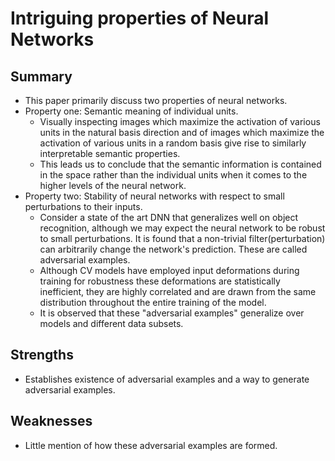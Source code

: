 # Intriguing properties of Neural Networks 

## Summary 
- This paper primarily discuss two properties of neural networks.
- Property one: Semantic meaning of individual units.
  - Visually inspecting images which maximize the activation of various units in the natural basis direction and of images which 
  maximize the activation of various units in a random basis give rise to similarly interpretable semantic properties. 
  - This leads us to conclude that the semantic information is contained in the space rather than the individual units when it comes to
  the higher levels of the neural network.
- Property two: Stability of neural networks with respect to small perturbations to their inputs.
  - Consider a state of the art DNN that generalizes well on object recognition, although we may expect the neural network to be robust to
  small perturbations. It is found that a non-trivial filter(perturbation) can arbitrarily change the network's prediction. These are 
  called adversarial examples.
  - Although CV models have employed input deformations during training for robustness these deformations are statistically inefficient, 
  they are highly correlated and are drawn from the same distribution throughout the entire training of the model.
  - It is observed that these "adversarial examples" generalize over models and different data subsets.
 
## Strengths 
- Establishes existence of adversarial examples and a way to generate adversarial examples.
 
## Weaknesses
- Little mention of how these adversarial examples are formed.
